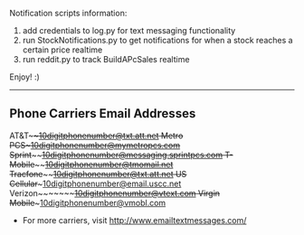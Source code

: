 Notification scripts information:

1. add credentials to log.py for text messaging functionality
2. run StockNotifications.py to get notifications for when a stock reaches a certain price realtime
3. run reddit.py to track BuildAPcSales realtime

Enjoy! :)

----------------------------------------------------------------------------
Phone Carriers			Email Addresses
----------------------------------------------------------------------------
AT&T~~~~~~~~~~~~~~~~~~~~10digitphonenumber@txt.att.net
Metro PCS~~~~~~~~~~~~~~~10digitphonenumber@mymetropcs.com
Sprint~~~~~~~~~~~~~~~~~~10digitphonenumber@messaging.sprintpcs.com
T-Mobile~~~~~~~~~~~~~~~~10digitphonenumber@tmomail.net
Tracfone~~~~~~~~~~~~~~~~10digitphonenumber@txt.att.net
US Cellular~~~~~~~~~~~~~10digitphonenumber@email.uscc.net
Verizon~~~~~~~~~~~~~~~~~10digitphonenumber@vtext.com
Virgin Mobile~~~~~~~~~~~10digitphonenumber@vmobl.com



* For more carriers, visit http://www.emailtextmessages.com/